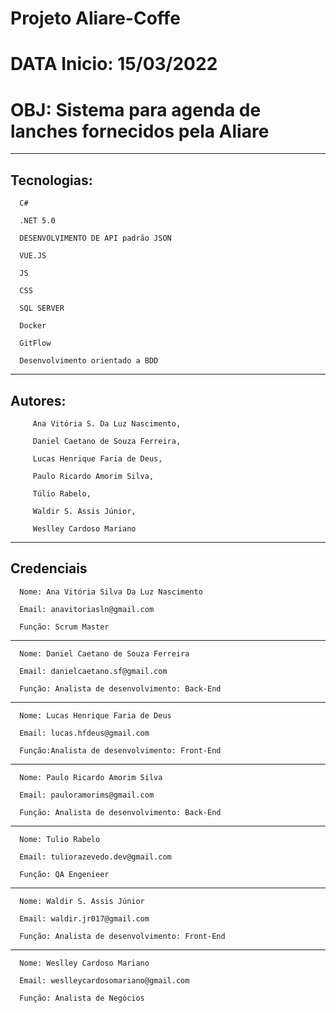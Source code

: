 # Projeto Aliare-Coffe
# DATA Inicio: 15/03/2022
# OBJ: Sistema para agenda de lanches fornecidos pela Aliare
_____________________
Tecnologias:
---------------------

      C#

      .NET 5.0

      DESENVOLVIMENTO DE API padrão JSON 

      VUE.JS

      JS 

      CSS

      SQL SERVER

      Docker

      GitFlow
      
      Desenvolvimento orientado a BDD

_____________________
Autores: 
---------------------

         Ana Vitória S. Da Luz Nascimento,

         Daniel Caetano de Souza Ferreira, 
         
         Lucas Henrique Faria de Deus, 
         
         Paulo Ricardo Amorim Silva, 
         
         Túlio Rabelo, 
         
         Waldir S. Assis Júnior, 
         
         Weslley Cardoso Mariano
         
_____________________
Credenciais
---------------------
      Nome: Ana Vitória Silva Da Luz Nascimento

      Email: anavitoriasln@gmail.com

      Função: Scrum Master

---------------------
      Nome: Daniel Caetano de Souza Ferreira
      
      Email: danielcaetano.sf@gmail.com
      
      Função: Analista de desenvolvimento: Back-End

---------------------
      Nome: Lucas Henrique Faria de Deus
      
      Email: lucas.hfdeus@gmail.com
      
      Função:Analista de desenvolvimento: Front-End

---------------------
      Nome: Paulo Ricardo Amorim Silva
      
      Email: pauloramorims@gmail.com
      
      Função: Analista de desenvolvimento: Back-End

---------------------
      Nome: Tulio Rabelo
      
      Email: tuliorazevedo.dev@gmail.com
      
      Função: QA Engenieer 

---------------------
      Nome: Waldir S. Assis Júnior
      
      Email: waldir.jr017@gmail.com
      
      Função: Analista de desenvolvimento: Front-End

---------------------
      Nome: Weslley Cardoso Mariano
      
      Email: weslleycardosomariano@gmail.com
      
      Função: Analista de Negócios

